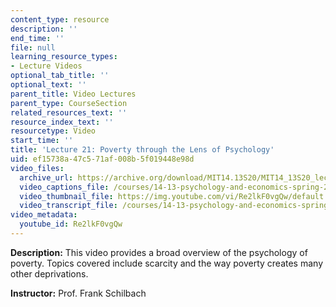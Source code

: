 ```yaml
---
content_type: resource
description: ''
end_time: ''
file: null
learning_resource_types:
- Lecture Videos
optional_tab_title: ''
optional_text: ''
parent_title: Video Lectures
parent_type: CourseSection
related_resources_text: ''
resource_index_text: ''
resourcetype: Video
start_time: ''
title: 'Lecture 21: Poverty through the Lens of Psychology'
uid: ef15738a-47c5-71af-008b-5f019448e98d
video_files:
  archive_url: https://archive.org/download/MIT14.13S20/MIT14_13S20_lec21_300k.mp4
  video_captions_file: /courses/14-13-psychology-and-economics-spring-2020/57c4f3509e755723a0a906af1a258e18_Re2lkF0vgQw.vtt
  video_thumbnail_file: https://img.youtube.com/vi/Re2lkF0vgQw/default.jpg
  video_transcript_file: /courses/14-13-psychology-and-economics-spring-2020/68c083e57dc5e82b6c60c5db4c20da63_Re2lkF0vgQw.pdf
video_metadata:
  youtube_id: Re2lkF0vgQw
---
```


**Description:** This video provides a broad overview of the psychology of poverty. Topics covered include scarcity and the way poverty creates many other deprivations.

**Instructor:** Prof. Frank Schilbach